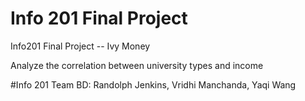 # Info 201 Final Project  
Info201 Final Project -- Ivy Money

Analyze the correlation between university types and income

#Info 201 Team BD: Randolph Jenkins, Vridhi Manchanda, Yaqi Wang

